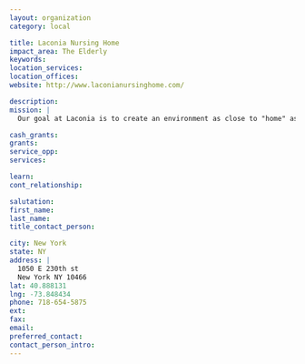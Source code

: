 ```yaml
---
layout: organization
category: local

title: Laconia Nursing Home
impact_area: The Elderly
keywords: 
location_services: 
location_offices: 
website: http://www.laconianursinghome.com/

description: 
mission: |
  Our goal at Laconia is to create an environment as close to "home" as possible, and to help make the transition from the community home to the nursing home a smooth one. We provide 24-hour health care by a dedicated staff which includes nurses, doctors, social workers, recreational leaders, occupational, physical, and speech therapists, nursing assistants, a medical director, and a complete dietary program which is supervised by our registered dietician. 

cash_grants: 
grants: 
service_opp: 
services: 

learn: 
cont_relationship: 

salutation: 
first_name: 
last_name: 
title_contact_person: 

city: New York
state: NY
address: |
  1050 E 230th st  
  New York NY 10466
lat: 40.888131
lng: -73.848434
phone: 718-654-5875
ext: 
fax: 
email: 
preferred_contact: 
contact_person_intro: 
---
```

